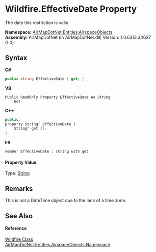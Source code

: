 # Wildfire.EffectiveDate Property 
 

The date this restriction is valid.

**Namespace:**&nbsp;<a href="4a77b213-9d2c-92a5-aab7-f2f82873a6fe">AirMapDotNet.Entities.AirspaceObjects</a><br />**Assembly:**&nbsp;AirMapDotNet (in AirMapDotNet.dll) Version: 1.0.6313.34627 (1.0)

## Syntax

**C#**<br />
``` C#
public string EffectiveDate { get; }
```

**VB**<br />
``` VB
Public ReadOnly Property EffectiveDate As String
	Get
```

**C++**<br />
``` C++
public:
property String^ EffectiveDate {
	String^ get ();
}
```

**F#**<br />
``` F#
member EffectiveDate : string with get

```


#### Property Value
Type: <a href="http://msdn2.microsoft.com/en-us/library/s1wwdcbf" target="_blank">String</a>

## Remarks
This is not a DateTime object due to the lack of a time zone.

## See Also


#### Reference
<a href="8e129d5b-3f9b-abb9-3117-c47fab82f3ff">Wildfire Class</a><br /><a href="4a77b213-9d2c-92a5-aab7-f2f82873a6fe">AirMapDotNet.Entities.AirspaceObjects Namespace</a><br />